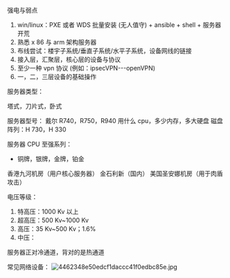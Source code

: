 强电与弱点

1. win/linux：PXE 或者 WDS 批量安装 (无人值守) + ansible + shell + 服务器开荒
2. 熟悉 x 86 与 arm 架构服务器
3. 布线尝试：楼宇子系统/垂直子系统/水平子系统，设备网线的链接
4. 接入层，汇聚层，核心层的设备与协议
5. 至少一种 vpn 协议 (例如：ipsecVPN---openVPN)
6. 一，二，三层设备的基础操作

服务器类型：

塔式，刀片式，卧式

服务器型号：
戴尔 R740，R750，R940
	用什么 cpu，多少内存，多大硬盘
磁盘阵列：H 730，H 330

服务器 CPU 至强系列：
- 铜牌，银牌，金牌，铂金

香港九河机房（用户核心服务器）
金石利新（国内）
美国圣安娜机房（用于肉盾攻击）

电压等级：
1. 特高压：1000 Kv 以上
2. 超高压：500 Kv~1000 Kv
3. 高压：35 Kv~500 Kv；1.6%
4. 中压：

服务器正对冷通道，背对的是热通道

常见网络设备：
![4462348e50edcf1daccc41f0edbc85e.jpg](https://gitee.com/zhaojiedong/img/raw/master/4462348e50edcf1daccc41f0edbc85e.jpg)
